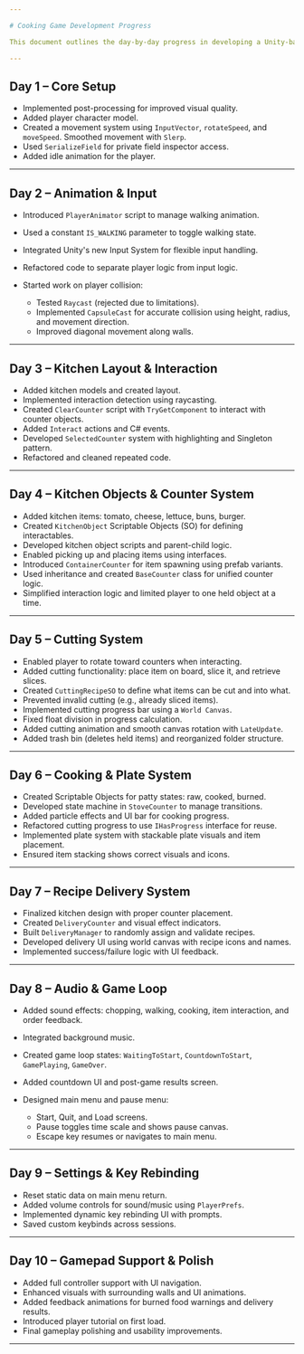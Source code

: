 ```yaml
---

# Cooking Game Development Progress

This document outlines the day-by-day progress in developing a Unity-based cooking game, focusing on mechanics, interaction, UI/UX, and gameplay features.

---
```


## Day 1 – Core Setup

* Implemented post-processing for improved visual quality.
* Added player character model.
* Created a movement system using `InputVector`, `rotateSpeed`, and `moveSpeed`. Smoothed movement with `Slerp`.
* Used `SerializeField` for private field inspector access.
* Added idle animation for the player.

---

## Day 2 – Animation & Input

* Introduced `PlayerAnimator` script to manage walking animation.
* Used a constant `IS_WALKING` parameter to toggle walking state.
* Integrated Unity's new Input System for flexible input handling.
* Refactored code to separate player logic from input logic.
* Started work on player collision:

  * Tested `Raycast` (rejected due to limitations).
  * Implemented `CapsuleCast` for accurate collision using height, radius, and movement direction.
  * Improved diagonal movement along walls.

---

## Day 3 – Kitchen Layout & Interaction

* Added kitchen models and created layout.
* Implemented interaction detection using raycasting.
* Created `ClearCounter` script with `TryGetComponent` to interact with counter objects.
* Added `Interact` actions and C# events.
* Developed `SelectedCounter` system with highlighting and Singleton pattern.
* Refactored and cleaned repeated code.

---

## Day 4 – Kitchen Objects & Counter System

* Added kitchen items: tomato, cheese, lettuce, buns, burger.
* Created `KitchenObject` Scriptable Objects (SO) for defining interactables.
* Developed kitchen object scripts and parent-child logic.
* Enabled picking up and placing items using interfaces.
* Introduced `ContainerCounter` for item spawning using prefab variants.
* Used inheritance and created `BaseCounter` class for unified counter logic.
* Simplified interaction logic and limited player to one held object at a time.

---

## Day 5 – Cutting System

* Enabled player to rotate toward counters when interacting.
* Added cutting functionality: place item on board, slice it, and retrieve slices.
* Created `CuttingRecipeSO` to define what items can be cut and into what.
* Prevented invalid cutting (e.g., already sliced items).
* Implemented cutting progress bar using a `World Canvas`.
* Fixed float division in progress calculation.
* Added cutting animation and smooth canvas rotation with `LateUpdate`.
* Added trash bin (deletes held items) and reorganized folder structure.

---

## Day 6 – Cooking & Plate System

* Created Scriptable Objects for patty states: raw, cooked, burned.
* Developed state machine in `StoveCounter` to manage transitions.
* Added particle effects and UI bar for cooking progress.
* Refactored cutting progress to use `IHasProgress` interface for reuse.
* Implemented plate system with stackable plate visuals and item placement.
* Ensured item stacking shows correct visuals and icons.

---

## Day 7 – Recipe Delivery System

* Finalized kitchen design with proper counter placement.
* Created `DeliveryCounter` and visual effect indicators.
* Built `DeliveryManager` to randomly assign and validate recipes.
* Developed delivery UI using world canvas with recipe icons and names.
* Implemented success/failure logic with UI feedback.

---

## Day 8 – Audio & Game Loop

* Added sound effects: chopping, walking, cooking, item interaction, and order feedback.
* Integrated background music.
* Created game loop states: `WaitingToStart`, `CountdownToStart`, `GamePlaying`, `GameOver`.
* Added countdown UI and post-game results screen.
* Designed main menu and pause menu:

  * Start, Quit, and Load screens.
  * Pause toggles time scale and shows pause canvas.
  * Escape key resumes or navigates to main menu.

---

## Day 9 – Settings & Key Rebinding

* Reset static data on main menu return.
* Added volume controls for sound/music using `PlayerPrefs`.
* Implemented dynamic key rebinding UI with prompts.
* Saved custom keybinds across sessions.

---

## Day 10 – Gamepad Support & Polish

* Added full controller support with UI navigation.
* Enhanced visuals with surrounding walls and UI animations.
* Added feedback animations for burned food warnings and delivery results.
* Introduced player tutorial on first load.
* Final gameplay polishing and usability improvements.

---